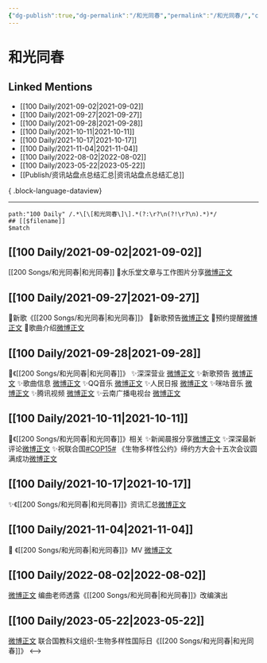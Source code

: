 ```yaml
---
{"dg-publish":true,"dg-permalink":"/和光同春","permalink":"/和光同春/","created":"2022-12-07T15:36:19.000+08:00","updated":"2023-05-26T09:56:17.659+08:00"}
---
```


# 和光同春

## Linked Mentions
- [[100 Daily/2021-09-02\|2021-09-02]]
- [[100 Daily/2021-09-27\|2021-09-27]]
- [[100 Daily/2021-09-28\|2021-09-28]]
- [[100 Daily/2021-10-11\|2021-10-11]]
- [[100 Daily/2021-10-17\|2021-10-17]]
- [[100 Daily/2021-11-04\|2021-11-04]]
- [[100 Daily/2022-08-02\|2022-08-02]]
- [[100 Daily/2023-05-22\|2023-05-22]]
- [[Publish/资讯站盘点总结汇总\|资讯站盘点总结汇总]]

{ .block-language-dataview}

---

```expander
path:"100 Daily" /.*\[\[和光同春\]\].*(?:\r?\n(?!\r?\n).*)*/
## [[$filename]]
$match
```
## [[100 Daily/2021-09-02\|2021-09-02]]
[[200 Songs/和光同春\|和光同春]]
💮水乐堂文章与工作图片分享[微博正文](https://m.weibo.cn/6466290670/4676960866798983)

## [[100 Daily/2021-09-27\|2021-09-27]]
🌟新歌《[[200 Songs/和光同春\|和光同春]]》
💫新歌预告[微博正文](https://m.weibo.cn/6466290670/4686153826175534)
💫预约提醒[微博正文](https://m.weibo.cn/6466290670/4686170142016955)
💫歌曲介绍[微博正文](https://m.weibo.cn/6466290670/4686174549709056)
## [[100 Daily/2021-09-28\|2021-09-28]]
🌟《[[200 Songs/和光同春\|和光同春]]》
✨深深营业 [微博正文](https://m.weibo.cn/6466290670/4686461058159164)
✨新歌预告 [微博正文](https://m.weibo.cn/6466290670/4686334390174791)
✨歌曲信息 [微博正文](https://m.weibo.cn/6466290670/4686450631641299)
✨QQ音乐 [微博正文](https://m.weibo.cn/6466290670/4686448329230612)
✨人民日报 [微博正文](https://m.weibo.cn/6466290670/4686463075353939)
✨咪咕音乐 [微博正文](https://m.weibo.cn/6466290670/4686466372600501)
✨腾讯视频 [微博正文](https://m.weibo.cn/6466290670/4686450392305145)
✨云南广播电视台 [微博正文](https://m.weibo.cn/6466290670/4686456419779605)
## [[100 Daily/2021-10-11\|2021-10-11]]
🌸《[[200 Songs/和光同春\|和光同春]]》相关
✨新闻晨报分享[微博正文](https://m.weibo.cn/6466290670/4691089502244112)
✨深深最新评论[微博正文](https://m.weibo.cn/6466290670/4691123518572809)
✨祝联合国[#COP15#](https://s.weibo.com/weibo?q=%23COP15%23) 《生物多样性公约》缔约方大会十五次会议圆满成功[微博正文](https://m.weibo.cn/6466290670/4691095311615142)

## [[100 Daily/2021-10-17\|2021-10-17]]
✨《[[200 Songs/和光同春\|和光同春]]》资讯汇总[微博正文](https://m.weibo.cn/6466290670/4693387628515463)
## [[100 Daily/2021-11-04\|2021-11-04]]
💫 《[[200 Songs/和光同春\|和光同春]]》MV [微博正文](https://m.weibo.cn/6466290670/4699852686754398)
## [[100 Daily/2022-08-02\|2022-08-02]]
[微博正文](https://m.weibo.cn/5033516801/4797790192142570) 编曲老师透露《[[200 Songs/和光同春\|和光同春]]》改编演出
## [[100 Daily/2023-05-22\|2023-05-22]]
[微博正文](http://weibo.com/1973319807/N1NsbtusD) 联合国教科文组织-生物多样性国际日《[[200 Songs/和光同春\|和光同春]]》
<-->